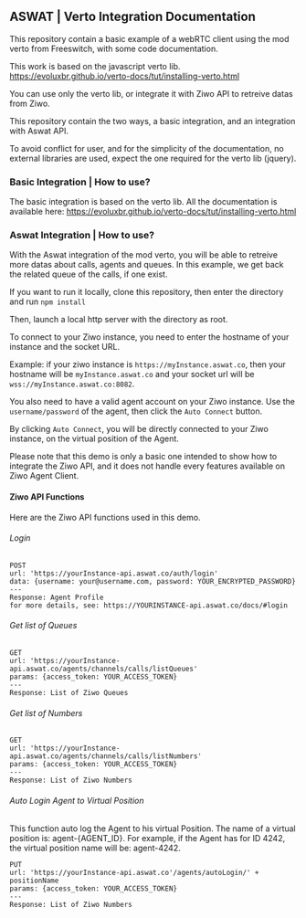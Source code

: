 ASWAT | Verto Integration Documentation
---

This repository contain a basic example of a webRTC client using the mod verto from Freeswitch, with some code documentation.

This work is based on the javascript verto lib. https://evoluxbr.github.io/verto-docs/tut/installing-verto.html

You can use only the verto lib, or integrate it with Ziwo API to retreive datas from Ziwo.

This repository contain the two ways, a basic integration, and an integration with Aswat API.

To avoid conflict for user, and for the simplicity of the documentation, no external libraries are used, expect the one required for the verto lib (jquery).

### Basic Integration | How to use?

The basic integration is based on the verto lib. All the documentation is available here: https://evoluxbr.github.io/verto-docs/tut/installing-verto.html

### Aswat Integration | How to use?

With the Aswat integration of the mod verto, you will be able to retreive more datas about calls, agents and queues.
In this example, we get back the related queue of the calls, if one exist.

If you want to run it locally, clone this repository, then enter the directory and run
`npm install`

Then, launch a local http server with the directory as root.

To connect to your Ziwo instance, you need to enter the hostname of your instance and the socket URL.

Example: if your ziwo instance is `https://myInstance.aswat.co`, then your hostname will be `myInstance.aswat.co` and your socket url will be `wss://myInstance.aswat.co:8082`.

You also need to have a valid agent account on your Ziwo instance. Use the `username/password` of the agent, then click the `Auto Connect` button.

By clicking `Auto Connect`, you will be directly connected to your Ziwo instance, on the virtual position of the Agent.

Please note that this demo is only a basic one intended to show how to integrate the Ziwo API, and it does not handle every features available on Ziwo Agent Client.

#### Ziwo API Functions
Here are the Ziwo API functions used in this demo.

###### Login
```
POST
url: 'https://yourInstance-api.aswat.co/auth/login'
data: {username: your@username.com, password: YOUR_ENCRYPTED_PASSWORD}
---
Response: Agent Profile
for more details, see: https://YOURINSTANCE-api.aswat.co/docs/#login
```

###### Get list of Queues
```
GET
url: 'https://yourInstance-api.aswat.co/agents/channels/calls/listQueues'
params: {access_token: YOUR_ACCESS_TOKEN}
---
Response: List of Ziwo Queues
```

###### Get list of Numbers
```
GET
url: 'https://yourInstance-api.aswat.co/agents/channels/calls/listNumbers'
params: {access_token: YOUR_ACCESS_TOKEN}
---
Response: List of Ziwo Numbers
```

###### Auto Login Agent to Virtual Position
This function auto log the Agent to his virtual Position.
The name of a virtual position is: agent-{AGENT_ID}.
For example, if the Agent has for ID 4242, the virtual position name will be: agent-4242.
```
PUT
url: 'https://yourInstance-api.aswat.co'/agents/autoLogin/' + positionName
params: {access_token: YOUR_ACCESS_TOKEN}
---
Response: List of Ziwo Numbers
```
